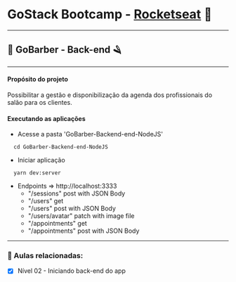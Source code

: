 # GoStack Bootcamp - [Rocketseat](https://rocketseat.com.br/) 🚀

---

## 💈 GoBarber - Back-end 🪒

---

#### Propósito do projeto

Possibilitar a gestão e disponibilização da agenda dos profissionais do salão para os clientes.

#### Executando as aplicações

- Acesse a pasta 'GoBarber-Backend-end-NodeJS'

```shell
  cd GoBarber-Backend-end-NodeJS
```

- Iniciar aplicação

```shell
  yarn dev:server
```

- Endpoints => http://localhost:3333
  - "/sessions" post with JSON Body
  - "/users" get
  - "/users" post with JSON Body
  - "/users/avatar" patch with image file
  - "/appointments" get
  - "/appointments" post with JSON Body

---

### 📌 Aulas relacionadas:

  - [x] Nível 02 - Iniciando back-end do app
